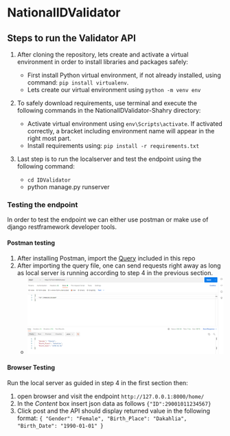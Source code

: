 # NationalIDValidator

## Steps to run the Validator API
1. After cloning the repository, lets create and activate a virtual environment in order to install libraries and packages safely:
   - First install Python virtual environment, if not already installed, using command: `pip install virtualenv`.
   - Lets create our virtual environment using `python -m venv env`  
3. To safely download requirements, use terminal and execute the following commands in the NationalIDValidator-Shahry directory:
   - Activate virtual environment using `env\Scripts\activate`. If activated correctly, a bracket including environment name will appear in the right most part.
   - Install requirements using: `pip install -r requirements.txt`

4. Last step is to run the localserver and test the endpoint using the following command:
   - `cd IDValidator`
   - python manage.py runserver


### Testing the endpoint
In order to test the endpoint we can either use postman or make use of django restframework developer tools.
#### Postman testing
1. After installing Postman, import the [Query](https://github.com/adhamhassan99/NationalIDValidator/blob/master/Shahry%20test.postman_collection.json) included in this repo
2. After importing the query file, one can send requests right away as long as local server is running according to step 4 in the previous section.
   - ![Query Example](https://github.com/adhamhassan99/NationalIDValidator/blob/4af4f98c37c96c6966fb7eb5b774b26c0348f074/Screenshot%20(204).png)

#### Browser Testing
Run the local server as guided in step 4 in the first section then:
1. open browser and visit the endpoint `http://127.0.0.1:8000/home/`
2. In the *Content* box insert json data as follows `{"ID":29001011234567}`
3. Click post and the API should display returned value in the following format: `{
    "Gender": "Female",
    "Birth_Place": "Dakahlia",
    "Birth_Date": "1990-01-01"
}`


